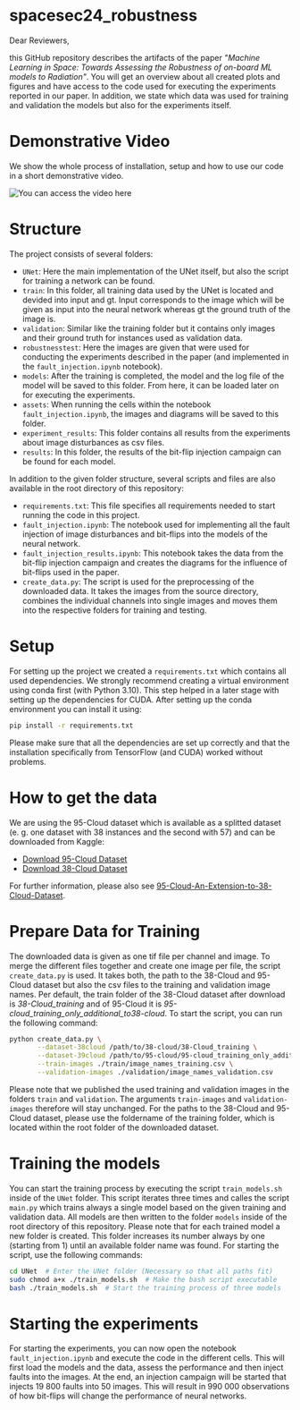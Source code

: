 # spacesec24_robustness

Dear Reviewers,

this GitHub repository describes the artifacts of the paper *"Machine Learning in Space: Towards Assessing the Robustness of on-board ML models to Radiation"*. You will get an overview about all created plots and figures and have access to the code used for executing the experiments reported in our paper. In addition, we state which data was used for training and validation the models but also for the experiments itself.

# Demonstrative Video

We show the whole process of installation, setup and how to use our code in a short demonstrative video.

![You can access the video here](https://vimeo.com/904736460?share=copy)

# Structure

The project consists of several folders:

- `UNet`: Here the main implementation of the UNet itself, but also the script for training a network can be found.
- `train`: In this folder, all training data used by the UNet is located and devided into input and gt. Input corresponds to the image which will be given as input into the neural network whereas gt the ground truth of the image is.
- `validation`: Similar like the training folder but it contains only images and their ground truth for instances used as validation data.
- `robustnesstest`: Here the images are given that were used for conducting the experiments described in the paper (and implemented in the `fault_injection.ipynb` notebook).
- `models`: After the training is completed, the model and the log file of the model will be saved to this folder. From here, it can be loaded later on for executing the experiments.
- `assets`: When running the cells within the notebook `fault_injection.ipynb`, the images and diagrams will be saved to this folder.
- `experiment_results`: This folder contains all results from the experiments about image disturbances as csv files.
- `results`: In this folder, the results of the bit-flip injection campaign can be found for each model.

In addition to the given folder structure, several scripts and files are also available in the root directory of this repository:

- `requirements.txt`: This file specifies all requirements needed to start running the code in this project.
- `fault_injection.ipynb`: The notebook used for implementing all the fault injection of image disturbances and bit-flips into the models of the neural network.
- `fault_injection_results.ipynb`: This notebook takes the data from the bit-flip injection campaign and creates the diagrams for the influence of bit-flips used in the paper.
- `create_data.py`: The script is used for the preprocessing of the downloaded data. It takes the images from the source directory, combines the individual channels into single images and moves them into the respective folders for training and testing.

# Setup

For setting up the project we created a `requirements.txt` which contains all used dependencies. We strongly recommend creating a virtual environment using conda first (with Python 3.10). This step helped in a later stage with setting up the dependencies for CUDA. After setting up the conda environment you can install it using:

```bash
pip install -r requirements.txt
```

Please make sure that all the dependencies are set up correctly and that the installation specifically from TensorFlow (and CUDA) worked without problems.

# How to get the data

We are using the 95-Cloud dataset which is available as a splitted dataset (e. g. one dataset with 38 instances and the second with 57) and can be downloaded from Kaggle:

- [Download 95-Cloud Dataset](https://www.kaggle.com/datasets/sorour/95cloud-cloud-segmentation-on-satellite-images)
- [Download 38-Cloud Dataset](https://www.kaggle.com/datasets/sorour/38cloud-cloud-segmentation-in-satellite-images)

For further information, please also see [95-Cloud-An-Extension-to-38-Cloud-Dataset](https://github.com/SorourMo/95-Cloud-An-Extension-to-38-Cloud-Dataset).

# Prepare Data for Training

The downloaded data is given as one tif file per channel and image. To merge the different files together and create one image per file, the script `create_data.py` is used. It takes both, the path to the 38-Cloud and 95-Cloud dataset but also the csv files to the training and validation image names. Per default, the train folder of the 38-Cloud dataset after download is *38-Cloud_training* and of 95-Cloud it is *95-cloud_training_only_additional_to38-cloud*. To start the script, you can run the following command:
```bash
python create_data.py \
       --dataset-38cloud /path/to/38-cloud/38-Cloud_training \
       --dataset-39cloud /path/to/95-cloud/95-cloud_training_only_additional_to38-cloud \
       --train-images ./train/image_names_training.csv \
       --validation-images ./validation/image_names_validation.csv
```

Please note that we published the used training and validation images in the folders `train` and `validation`. The arguments `train-images` and `validation-images` therefore will stay unchanged. For the paths to the 38-Cloud and 95-Cloud dataset, please use the foldername of the training folder, which is located within the root folder of the downloaded dataset.

# Training the models

You can start the training process by executing the script `train_models.sh` inside of the `UNet` folder. This script iterates three times and calles the script `main.py` which trains always a single model based on the given training and validation data. All models are then written to the folder `models` inside of the root directory of this repository. Please note that for each trained model a new folder is created. This folder increases its number always by one (starting from 1) until an available folder name was found. For starting the script, use the following commands:

```bash
cd UNet  # Enter the UNet folder (Necessary so that all paths fit)
sudo chmod a+x ./train_models.sh  # Make the bash script executable
bash ./train_models.sh  # Start the training process of three models
```

# Starting the experiments

For starting the experiments, you can now open the notebook `fault_injection.ipynb` and execute the code in the different cells. This will first load the models and the data, assess the performance and then inject faults into the images. At the end, an injection campaign will be started that injects 19 800 faults into 50 images. This will result in 990 000 observations of how bit-flips will change the performance of neural networks.
